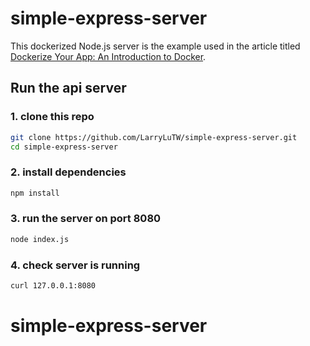 # simple-express-server

This dockerized Node.js server is the example used in the article titled [Dockerize Your App: An Introduction to Docker](https://dev.to/larrylutw/dockerize-your-app-an-introduction-to-docker-324d).

## Run the api server

### 1. clone this repo

```bash
git clone https://github.com/LarryLuTW/simple-express-server.git
cd simple-express-server
```

### 2. install dependencies

```bash
npm install
```

### 3. run the server on port 8080

```bash
node index.js
```

### 4. check server is running

```bash
curl 127.0.0.1:8080
```
# simple-express-server
